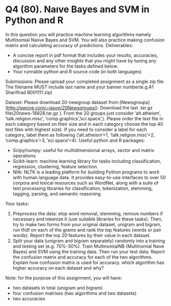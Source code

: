 # Q4 (80). Naıve Bayes and SVM in Python and R

In this question you will practice machine learning algorithms namely Multinomial Naiıve Bayes and SVM. You will also practice making confusion matrix and calculating accuracy of predictions.
Deliverables:
* A concise report in pdf format that includes your results, accuracies, discussion and any other insights that you might have by tuning any algorithm parameters for the tasks defined below.
* Your runnable python and R source code (in both languages)

Submissions:
Please upload your completed assignment as a single zip file. The filename MUST include last name and your banner number(e.g.A1 Sharifirad B001111.zip)

Dataset:
Please download 20-newgroup dataset from [Newsgroups] (http://qwone.com/~jason/20Newsgroups/). Download the last .tar.gz file(20news-18828.tar.gz ). From the 20 groups just consider ’alt.atheism’, ’talk.religion.misc’, ’comp.graphics’,’sci.space’,). Please order the text file in each category based on their size and in each category choose the top 40 text files with highest size). If you need to consider a label for each category, label them as following (’alt.atheism’=1, ’talk.religion.misc’=2, ’comp.graphics’=3, ’sci.space’=4).
Useful python and R packages:
* Scipy/numpy: useful for multidimensional arrays, vector and matrix operations.
* Scikit-learn: machine learning library for tasks including classification, regression, clustering, feature selection.
* Nltk: NLTK is a leading platform for building Python programs to work with human language data. It provides easy-to-use interfaces to over 50 corpora and lexical resources such as WordNet, along with a suite of text processing libraries for classification, tokenization, stemming, tagging, parsing, and semantic reasoning.

Your tasks:

1. Preprocess the data: stop word removal, stemming, remove numbers if necessary and tokenize it (use suitable libraries for these tasks). Then, try to make two forms from your original dataset, unigram and bigram, run tfidf on each of the grams and rank the top features (words or pair words). Report the top 20 features by their value in each dataset.
2. Split your data (unigram and bigram separately) randomly into a training and testing set (e.g. 70%-30%). Train MultinomialNB (Multinomial Nave Bayes) and SVM using the training data. Then run your test data. Report the confusion matrix and accuracy for each of the two algorithms. Explain how confusion matrix is used for accuracy. which algorithm has higher accuracy on each dataset and why? 

Note: for the purpose of this assignment, you will have:
* two datasets in total (unigram and bigram)
* four confusion matrixes (two algorithms and two datasets)
* two accuracies
